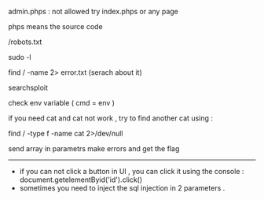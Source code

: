 admin.phps : not allowed
try index.phps
or any page

phps means the source code

/robots.txt

sudo -l

find / -name 2> error.txt (serach about it)

searchsploit

check env variable ( cmd = env )

if you need cat and cat not work , try to find another cat using : 

find / -type f -name cat 2>/dev/null


send array in parametrs make errors and get the flag

---
- if you can not click a button in UI , you can click it using the console : document.getelementByid('id').click()
- sometimes you need to inject the sql injection in 2 parameters .


